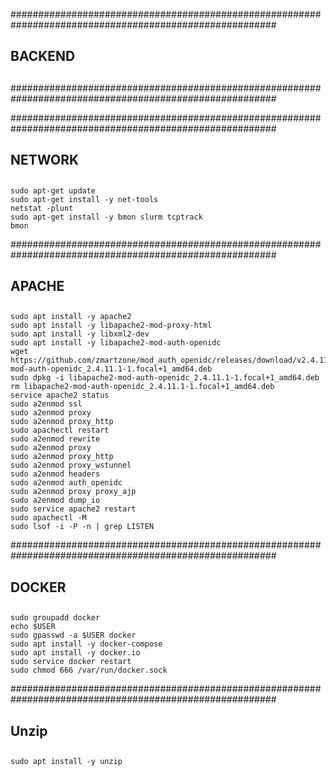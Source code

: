 ########################################################################################################
## BACKEND
## 
########################################################################################################

########################################################################################################
## NETWORK
## 

```{bash}
sudo apt-get update
sudo apt-get install -y net-tools
netstat -plunt
sudo apt-get install -y bmon slurm tcptrack
bmon
```

########################################################################################################
## APACHE
## 

```{bash}
sudo apt install -y apache2
sudo apt install -y libapache2-mod-proxy-html
sudo apt install -y libxml2-dev
sudo apt install -y libapache2-mod-auth-openidc
wget https://github.com/zmartzone/mod_auth_openidc/releases/download/v2.4.11.1/libapache2-mod-auth-openidc_2.4.11.1-1.focal+1_amd64.deb
sudo dpkg -i libapache2-mod-auth-openidc_2.4.11.1-1.focal+1_amd64.deb
rm libapache2-mod-auth-openidc_2.4.11.1-1.focal+1_amd64.deb
service apache2 status
sudo a2enmod ssl
sudo a2enmod proxy
sudo a2enmod proxy_http
sudo apachectl restart
sudo a2enmod rewrite
sudo a2enmod proxy
sudo a2enmod proxy_http
sudo a2enmod proxy_wstunnel
sudo a2enmod headers
sudo a2enmod auth_openidc
sudo a2enmod proxy proxy_ajp
sudo a2enmod dump_io
sudo service apache2 restart 
sudo apachectl -M 
sudo lsof -i -P -n | grep LISTEN
```

########################################################################################################
## DOCKER
##

```{bash}
sudo groupadd docker
echo $USER
sudo gpasswd -a $USER docker
sudo apt install -y docker-compose
sudo apt install -y docker.io
sudo service docker restart
sudo chmod 666 /var/run/docker.sock
```


########################################################################################################
## Unzip
##

```{bash}
sudo apt install -y unzip
```